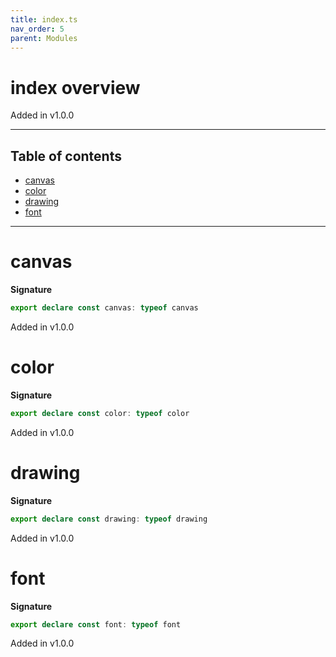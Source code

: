 ```yaml
---
title: index.ts
nav_order: 5
parent: Modules
---
```


# index overview

Added in v1.0.0

---

<h2 class="text-delta">Table of contents</h2>

- [canvas](#canvas)
- [color](#color)
- [drawing](#drawing)
- [font](#font)

---

# canvas

**Signature**

```ts
export declare const canvas: typeof canvas
```

Added in v1.0.0

# color

**Signature**

```ts
export declare const color: typeof color
```

Added in v1.0.0

# drawing

**Signature**

```ts
export declare const drawing: typeof drawing
```

Added in v1.0.0

# font

**Signature**

```ts
export declare const font: typeof font
```

Added in v1.0.0
